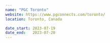 ```yaml
---
name: "PGC Toronto"
website: https://www.pgconnects.com/toronto/
location: Toronto, Canada

date_start: 2023-07-19
date_end:   2023-07-20
---
```


